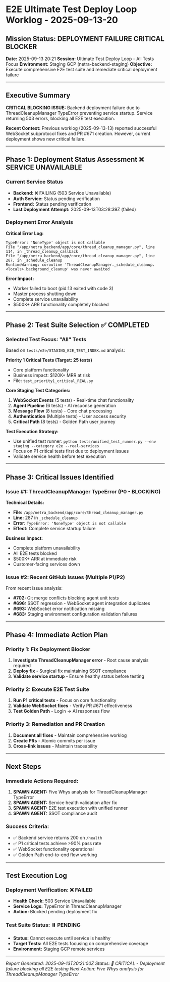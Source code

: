 # E2E Ultimate Test Deploy Loop Worklog - 2025-09-13-20

## Mission Status: DEPLOYMENT FAILURE CRITICAL BLOCKER

**Date:** 2025-09-13 20:21
**Session:** Ultimate Test Deploy Loop - All Tests Focus
**Environment:** Staging GCP (netra-backend-staging)
**Objective:** Execute comprehensive E2E test suite and remediate critical deployment failure

---

## Executive Summary

**CRITICAL BLOCKING ISSUE:** Backend deployment failure due to ThreadCleanupManager TypeError preventing service startup. Service returning 503 errors, blocking all E2E test execution.

**Recent Context:** Previous worklog (2025-09-13-13) reported successful WebSocket subprotocol fixes and PR #671 creation. However, current deployment shows new critical failure.

---

## Phase 1: Deployment Status Assessment ❌ SERVICE UNAVAILABLE

### Current Service Status
- **Backend:** ❌ FAILING (503 Service Unavailable)
- **Auth Service:** Status pending verification
- **Frontend:** Status pending verification
- **Last Deployment Attempt:** 2025-09-13T03:28:39Z (failed)

### Deployment Error Analysis

**Critical Error Log:**
```
TypeError: 'NoneType' object is not callable
File "/app/netra_backend/app/core/thread_cleanup_manager.py", line 114, in _thread_cleanup_callback
File "/app/netra_backend/app/core/thread_cleanup_manager.py", line 287, in _schedule_cleanup
RuntimeWarning: coroutine 'ThreadCleanupManager._schedule_cleanup.<locals>.background_cleanup' was never awaited
```

**Error Impact:**
- Worker failed to boot (pid:13 exited with code 3)
- Master process shutting down
- Complete service unavailability
- $500K+ ARR functionality completely blocked

---

## Phase 2: Test Suite Selection ✅ COMPLETED

### Selected Test Focus: "All" Tests

Based on `tests/e2e/STAGING_E2E_TEST_INDEX.md` analysis:

**Priority 1 Critical Tests (Target: 25 tests)**
- Core platform functionality
- Business impact: $120K+ MRR at risk
- File: `test_priority1_critical_REAL.py`

**Core Staging Test Categories:**
1. **WebSocket Events** (5 tests) - Real-time chat functionality
2. **Agent Pipeline** (6 tests) - AI response generation
3. **Message Flow** (8 tests) - Core chat processing
4. **Authentication** (Multiple tests) - User access security
5. **Critical Path** (8 tests) - Golden Path user journey

**Test Execution Strategy:**
- Use unified test runner: `python tests/unified_test_runner.py --env staging --category e2e --real-services`
- Focus on P1 critical tests first due to deployment issues
- Validate service health before test execution

---

## Phase 3: Critical Issues Identified

### Issue #1: ThreadCleanupManager TypeError (P0 - BLOCKING)

**Technical Details:**
- **File:** `/app/netra_backend/app/core/thread_cleanup_manager.py`
- **Line:** 287 in `_schedule_cleanup`
- **Error:** `TypeError: 'NoneType' object is not callable`
- **Effect:** Complete service startup failure

**Business Impact:**
- Complete platform unavailability
- All E2E tests blocked
- $500K+ ARR at immediate risk
- Customer-facing services down

### Issue #2: Recent GitHub Issues (Multiple P1/P2)

From recent issue analysis:
- **#702:** Git merge conflicts blocking agent unit tests
- **#696:** SSOT regression - WebSocket agent integration duplicates
- **#693:** WebSocket error notification missing
- **#683:** Staging environment configuration validation failures

---

## Phase 4: Immediate Action Plan

### Priority 1: Fix Deployment Blocker
1. **Investigate ThreadCleanupManager error** - Root cause analysis required
2. **Deploy fix** - Surgical fix maintaining SSOT compliance
3. **Validate service startup** - Ensure healthy status before testing

### Priority 2: Execute E2E Test Suite
1. **Run P1 critical tests** - Focus on core functionality
2. **Validate WebSocket fixes** - Verify PR #671 effectiveness
3. **Test Golden Path** - Login → AI responses flow

### Priority 3: Remediation and PR Creation
1. **Document all fixes** - Maintain comprehensive worklog
2. **Create PRs** - Atomic commits per issue
3. **Cross-link issues** - Maintain traceability

---

## Next Steps

### Immediate Actions Required:
1. **SPAWN AGENT:** Five Whys analysis for ThreadCleanupManager TypeError
2. **SPAWN AGENT:** Service health validation after fix
3. **SPAWN AGENT:** E2E test execution with unified runner
4. **SPAWN AGENT:** SSOT compliance audit

### Success Criteria:
- ✅ Backend service returns 200 on `/health`
- ✅ P1 critical tests achieve >90% pass rate
- ✅ WebSocket functionality operational
- ✅ Golden Path end-to-end flow working

---

## Test Execution Log

### Deployment Verification: ❌ FAILED
- **Health Check:** 503 Service Unavailable
- **Service Logs:** TypeError in ThreadCleanupManager
- **Action:** Blocked pending deployment fix

### Test Suite Status: ⏸️ PENDING
- **Status:** Cannot execute until service is healthy
- **Target Tests:** All E2E tests focusing on comprehensive coverage
- **Environment:** Staging GCP remote services

---

*Report Generated: 2025-09-13T20:21:00Z*
*Status: 🚨 CRITICAL - Deployment failure blocking all E2E testing*
*Next Action: Five Whys analysis for ThreadCleanupManager TypeError*